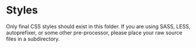 # Styles

Only final CSS styles should exist in this folder.  If you are using SASS, LESS, autoprefixer, or some other pre-processor, please place your raw source files in a subdirectory.
